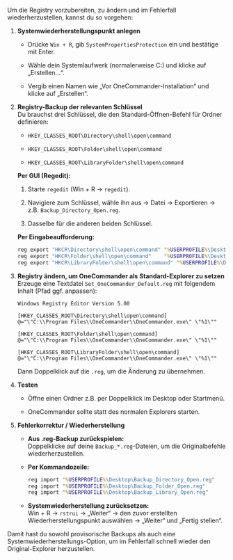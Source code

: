 Um die Registry vorzubereiten, zu ändern und im Fehlerfall wiederherzustellen, kannst du so vorgehen:

1. **System­wiederherstellungspunkt anlegen**
    
    - Drücke `Win + R`, gib `SystemPropertiesProtection` ein und bestätige mit Enter.
        
    - Wähle dein Systemlaufwerk (normalerweise C:) und klicke auf „Erstellen…“.
        
    - Vergib einen Namen wie „Vor OneCommander-Installation“ und klicke auf „Erstellen“.
        
2. **Registry­-Backup der relevanten Schlüssel**  
    Du brauchst drei Schlüssel, die den Standard-Öffnen-Befehl für Ordner definieren:
    
    - `HKEY_CLASSES_ROOT\Directory\shell\open\command`
        
    - `HKEY_CLASSES_ROOT\Folder\shell\open\command`
        
    - `HKEY_CLASSES_ROOT\LibraryFolder\shell\open\command`
        
    
    **Per GUI (Regedit):**
    
    1. Starte `regedit` (Win + R → `regedit`).
        
    2. Navigiere zum Schlüssel, wähle ihn aus → Datei → Exportieren → z.B. `Backup_Directory_Open.reg`.
        
    3. Dasselbe für die anderen beiden Schlüssel.
        
    
    **Per Eingabeaufforderung:**
    
    ```bat
    reg export "HKCR\Directory\shell\open\command" "%USERPROFILE%\Desktop\Backup_Directory_Open.reg"
    reg export "HKCR\Folder\shell\open\command"    "%USERPROFILE%\Desktop\Backup_Folder_Open.reg"
    reg export "HKCR\LibraryFolder\shell\open\command" "%USERPROFILE%\Desktop\Backup_Library_Open.reg"
    ```
    
3. **Registry ändern, um OneCommander als Standard-Explorer zu setzen**  
    Erzeuge eine Textdatei `Set_OneCommander_Default.reg` mit folgendem Inhalt (Pfad ggf. anpassen):
    
    ```reg
    Windows Registry Editor Version 5.00
    
    [HKEY_CLASSES_ROOT\Directory\shell\open\command]
    @="\"C:\\Program Files\\OneCommander\\OneCommander.exe\" \"%1\""
    
    [HKEY_CLASSES_ROOT\Folder\shell\open\command]
    @="\"C:\\Program Files\\OneCommander\\OneCommander.exe\" \"%1\""
    
    [HKEY_CLASSES_ROOT\LibraryFolder\shell\open\command]
    @="\"C:\\Program Files\\OneCommander\\OneCommander.exe\" \"%1\""
    ```
    
    Dann Doppelklick auf die `.reg`, um die Änderung zu übernehmen.
    
4. **Testen**
    
    - Öffne einen Ordner z.B. per Doppelklick im Desktop oder Startmenü.
        
    - OneCommander sollte statt des normalen Explorers starten.
        
5. **Fehlerkorrektur / Wiederherstellung**
    
    - **Aus .reg-Backup zurückspielen:**  
        Doppelklicke auf deine `Backup_*.reg`-Dateien, um die Originalbefehle wiederherzustellen.
        
    - **Per Kommandozeile:**
        
        ```bat
        reg import "%USERPROFILE%\Desktop\Backup_Directory_Open.reg"
        reg import "%USERPROFILE%\Desktop\Backup_Folder_Open.reg"
        reg import "%USERPROFILE%\Desktop\Backup_Library_Open.reg"
        ```
        
    - **Systemwiederherstellung zurücksetzen:**  
        Win + R → `rstrui` → „Weiter“ → den zuvor erstellten Wiederherstellungspunkt auswählen → „Weiter“ und „Fertig stellen“.
        

Damit hast du sowohl provisorische Backups als auch eine Systemwiederherstellungs-Option, um im Fehlerfall schnell wieder den Original-Explorer herzustellen.
